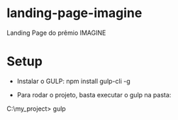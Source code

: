 # landing-page-imagine
Landing Page do prêmio IMAGINE

# Setup

- Instalar o GULP: 
npm install gulp-cli -g

- Para rodar o projeto, basta executar o gulp na pasta:

C:\my_project> gulp

